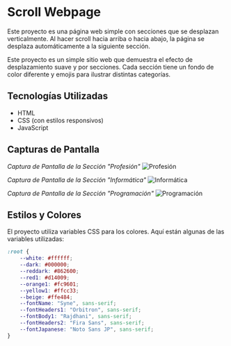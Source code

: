 # Scroll Webpage

Este proyecto es una página web simple con secciones que se desplazan verticalmente. Al hacer scroll hacia arriba o hacia abajo, la página se desplaza automáticamente a la siguiente sección.


Este proyecto es un simple sitio web que demuestra el efecto de desplazamiento suave y por secciones. Cada sección tiene un fondo de color diferente y emojis para ilustrar distintas categorías.

## Tecnologías Utilizadas

- HTML
- CSS (con estilos responsivos)
- JavaScript

## Capturas de Pantalla

*Captura de Pantalla de la Sección "Profesión"*
![Profesión]([screenshots/profession.png](https://github.com/DannyCrisostomo/Scroll-page/blob/5123fc61a3cc112c2870032435ef1ba76962918b/Scroll.png))

*Captura de Pantalla de la Sección "Informática"*
![Informática](screenshots/computer-science.png)

*Captura de Pantalla de la Sección "Programación"*
![Programación](screenshots/programming.png)

## Estilos y Colores

El proyecto utiliza variables CSS para los colores. Aquí están algunas de las variables utilizadas:

```css
:root {
    --white: #ffffff;
    --dark: #000000;
    --reddark: #862600;
    --red1: #d14009;
    --orange1: #fc9601;
    --yellow1: #ffcc33;
    --beige: #ffe484;
    --fontName: "Syne", sans-serif;
    --fontHeaders1: "Orbitron", sans-serif;
    --fontBody1: "Rajdhani", sans-serif;
    --fontHeaders2: "Fira Sans", sans-serif;
    --fontJapanese: "Noto Sans JP", sans-serif;
}
